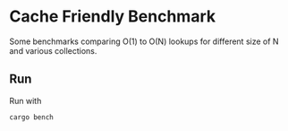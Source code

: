 # Cache Friendly Benchmark

Some benchmarks comparing O(1) to O(N) lookups for different size of N and various collections.

## Run

Run with

```bach
cargo bench
```
